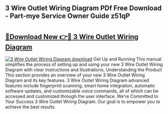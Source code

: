 ## 3 Wire Outlet Wiring Diagram PDf Free Download - Part-mye Service Owner Guide z51qP

# <h2><a href="http://dfsgvb6.blite.top/?on=3+Wire+Outlet+Wiring+Diagram">🔗Download New 👉🔴 3 Wire Outlet Wiring Diagram</a></h2>

[![3 Wire Outlet Wiring Diagram download](https://i.imgur.com/lujVjoI.png)](http://dfsgvb6.blite.top/?on=3+Wire+Outlet+Wiring+Diagram)
Get Up and Running This manual simplifies the process of setting up and using your new 3 Wire Outlet Wiring Diagram with clear instructions and illustrations. Understanding the Product This section provides an overview of your new 3 Wire Outlet Wiring Diagram and its key features. 3 Wire Outlet Wiring Diagram advanced features include fingerprint scanning, smart home integration, automatic software updates, and customizable voice commands, all of which can be accessed and customized through the user interface. We're Committed to Your Success 3 Wire Outlet Wiring Diagram. Our goal is to empower you to achieve the best results.
